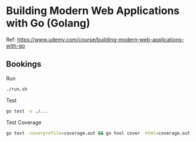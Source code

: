 # Building Modern Web Applications with Go (Golang)

Ref: https://www.udemy.com/course/building-modern-web-applications-with-go

## Bookings

Run

```sh
./run.sh
```

Test
```sh
go test -v ./...
```

Test Coverage
```sh
go test -coverprofile=coverage.out && go tool cover -html=coverage.out
```
